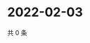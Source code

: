 # 2022-02-03

共 0 条

<!-- BEGIN WEIBO -->
<!-- 最后更新时间 Thu Feb 03 2022 03:09:37 GMT+0800 (China Standard Time) -->

<!-- END WEIBO -->
